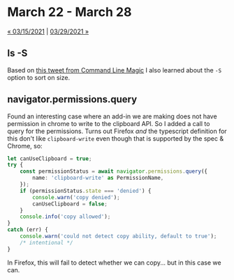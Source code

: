 # March 22 - March 28

[« 03/15/2021](0315.md) | [03/29/2021 »](0329.md)

## ls -S

Based on [this tweet from Command Line Magic](https://twitter.com/climagic/status/1374755575557451777) I also learned about the `-S` option to sort on size.


## navigator.permissions.query

Found an interesting case where an add-in we are making does not have permission in chrome to write to the clipboard API. So I added a call to query for the permissions. Turns out Firefox *and* the typescript definition for this don't like `clipboard-write` even though that is supported by the spec & Chrome, so:

```typescript
let canUseClipboard = true;
try {
    const permissionStatus = await navigator.permissions.query({
        name: 'clipboard-write' as PermissionName,
    });
    if (permissionStatus.state === 'denied') {
        console.warn('copy denied');
        canUseClipboard = false;
    }
    console.info('copy allowed');
}
catch (err) {
    console.warn('could not detect copy ability, default to true');
    /* intentional */
}
```

In Firefox, this will fail to detect whether we can copy... but in this case we can.
